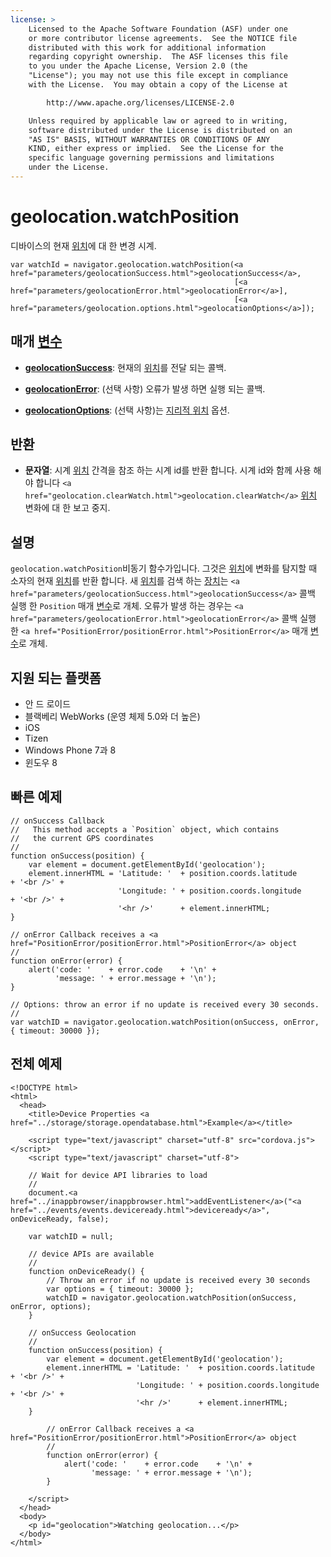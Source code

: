 ```yaml
---
license: >
    Licensed to the Apache Software Foundation (ASF) under one
    or more contributor license agreements.  See the NOTICE file
    distributed with this work for additional information
    regarding copyright ownership.  The ASF licenses this file
    to you under the Apache License, Version 2.0 (the
    "License"); you may not use this file except in compliance
    with the License.  You may obtain a copy of the License at

        http://www.apache.org/licenses/LICENSE-2.0

    Unless required by applicable law or agreed to in writing,
    software distributed under the License is distributed on an
    "AS IS" BASIS, WITHOUT WARRANTIES OR CONDITIONS OF ANY
    KIND, either express or implied.  See the License for the
    specific language governing permissions and limitations
    under the License.
---
```


# geolocation.watchPosition

디바이스의 현재 <a href="Position/position.html">위치</a>에 대 한 변경 시계.

    var watchId = navigator.geolocation.watchPosition(<a href="parameters/geolocationSuccess.html">geolocationSuccess</a>,
                                                      [<a href="parameters/geolocationError.html">geolocationError</a>],
                                                      [<a href="parameters/geolocation.options.html">geolocationOptions</a>]);
    

## 매개 <a href="../../plugin_ref/spec.html">변수</a>

*   **<a href="parameters/geolocationSuccess.html">geolocationSuccess</a>**: 현재의 <a href="Position/position.html">위치</a>를 전달 되는 콜백.

*   **<a href="parameters/geolocationError.html">geolocationError</a>**: (선택 사항) 오류가 발생 하면 실행 되는 콜백.

*   **<a href="parameters/geolocation.options.html">geolocationOptions</a>**: (선택 사항)는 <a href="geolocation.html">지리적 <a href="Position/position.html">위치</a></a> 옵션.

## 반환

*   **문자열**: 시계 <a href="Position/position.html">위치</a> 간격을 참조 하는 시계 id를 반환 합니다. 시계 id와 함께 사용 해야 합니다 `<a href="geolocation.clearWatch.html">geolocation.clearWatch</a>` <a href="Position/position.html">위치</a> 변화에 대 한 보고 중지.

## 설명

`geolocation.watchPosition`비동기 함수가입니다. 그것은 <a href="Position/position.html">위치</a>에 변화를 탐지할 때 소자의 현재 <a href="Position/position.html">위치</a>를 반환 합니다. 새 <a href="Position/position.html">위치</a>를 검색 하는 <a href="../device/device.html">장치</a>는 `<a href="parameters/geolocationSuccess.html">geolocationSuccess</a>` 콜백 실행 한 `Position` 매개 <a href="../../plugin_ref/spec.html">변수</a>로 개체. 오류가 발생 하는 경우는 `<a href="parameters/geolocationError.html">geolocationError</a>` 콜백 실행 한 `<a href="PositionError/positionError.html">PositionError</a>` 매개 <a href="../../plugin_ref/spec.html">변수</a>로 개체.

## 지원 되는 플랫폼

*   안 드 로이드
*   블랙베리 WebWorks (운영 체제 5.0와 더 높은)
*   iOS
*   Tizen
*   Windows Phone 7과 8
*   윈도우 8

## 빠른 예제

    // onSuccess Callback
    //   This method accepts a `Position` object, which contains
    //   the current GPS coordinates
    //
    function onSuccess(position) {
        var element = document.getElementById('geolocation');
        element.innerHTML = 'Latitude: '  + position.coords.latitude      + '<br />' +
                            'Longitude: ' + position.coords.longitude     + '<br />' +
                            '<hr />'      + element.innerHTML;
    }
    
    // onError Callback receives a <a href="PositionError/positionError.html">PositionError</a> object
    //
    function onError(error) {
        alert('code: '    + error.code    + '\n' +
              'message: ' + error.message + '\n');
    }
    
    // Options: throw an error if no update is received every 30 seconds.
    //
    var watchID = navigator.geolocation.watchPosition(onSuccess, onError, { timeout: 30000 });
    

## 전체 예제

    <!DOCTYPE html>
    <html>
      <head>
        <title>Device Properties <a href="../storage/storage.opendatabase.html">Example</a></title>
    
        <script type="text/javascript" charset="utf-8" src="cordova.js"></script>
        <script type="text/javascript" charset="utf-8">
    
        // Wait for device API libraries to load
        //
        document.<a href="../inappbrowser/inappbrowser.html">addEventListener</a>("<a href="../events/events.deviceready.html">deviceready</a>", onDeviceReady, false);
    
        var watchID = null;
    
        // device APIs are available
        //
        function onDeviceReady() {
            // Throw an error if no update is received every 30 seconds
            var options = { timeout: 30000 };
            watchID = navigator.geolocation.watchPosition(onSuccess, onError, options);
        }
    
        // onSuccess Geolocation
        //
        function onSuccess(position) {
            var element = document.getElementById('geolocation');
            element.innerHTML = 'Latitude: '  + position.coords.latitude      + '<br />' +
                                'Longitude: ' + position.coords.longitude     + '<br />' +
                                '<hr />'      + element.innerHTML;
        }
    
            // onError Callback receives a <a href="PositionError/positionError.html">PositionError</a> object
            //
            function onError(error) {
                alert('code: '    + error.code    + '\n' +
                      'message: ' + error.message + '\n');
            }
    
        </script>
      </head>
      <body>
        <p id="geolocation">Watching geolocation...</p>
      </body>
    </html>